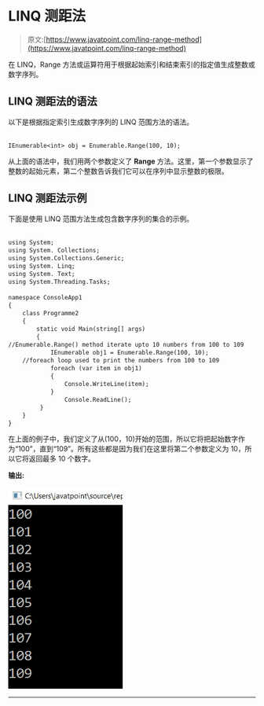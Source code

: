 # LINQ 测距法

> 原文:[https://www.javatpoint.com/linq-range-method](https://www.javatpoint.com/linq-range-method)

在 LINQ，Range 方法或运算符用于根据起始索引和结束索引的指定值生成整数或数字序列。

## LINQ 测距法的语法

以下是根据指定索引生成数字序列的 LINQ 范围方法的语法。

```

IEnumerable<int> obj = Enumerable.Range(100, 10);

```

从上面的语法中，我们用两个参数定义了 **Range** 方法。这里，第一个参数显示了整数的起始元素，第二个整数告诉我们它可以在序列中显示整数的极限。

## LINQ 测距法示例

下面是使用 LINQ 范围方法生成包含数字序列的集合的示例。

```

using System;
using System. Collections;
using System.Collections.Generic;
using System. Linq;
using System. Text;
using System.Threading.Tasks;

namespace ConsoleApp1
{
    class Programme2
    {
        static void Main(string[] args)
        {
//Enumerable.Range() method iterate upto 10 numbers from 100 to 109
            IEnumerable obj1 = Enumerable.Range(100, 10);
    //foreach loop used to print the numbers from 100 to 109
            foreach (var item in obj1)
            {
                Console.WriteLine(item);
            }
                Console.ReadLine();
         }
    }
} 
```

在上面的例子中，我们定义了从(100，10)开始的范围，所以它将把起始数字作为“100”，直到“109”。所有这些都是因为我们在这里将第二个参数定义为 10，所以它将返回最多 10 个数字。

**输出:**

![LINQ Range Method](img/b3908998ce3bcae83c97b70258524d3b.png)

* * *